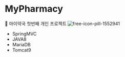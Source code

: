# MyPharmacy
:pill: 마이약국 첫번째 개인 프로젝트
![free-icon-pill-1552941](https://user-images.githubusercontent.com/49386460/181663118-41e5fef3-4575-463b-9205-ff4383873903.png)


- SpringMVC
- JAVA8
- MariaDB
- Tomcat9
